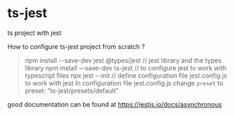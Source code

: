 # ts-jest
ts project with jest

How to configure ts-jest project from scratch ?
>	npm install --save-dev jest @types/jest   // jest library and the types library
>	npm install –-save-dev  ts-jest   // to configure jest to work with typescript files
>	npx jest --init    // define configuration file jest.config.js to work with jest
> In configuration file jest.config.js change `preset` to preset: "ts-jest/presets/default"

good documentation can be found at
https://jestjs.io/docs/asynchronous
